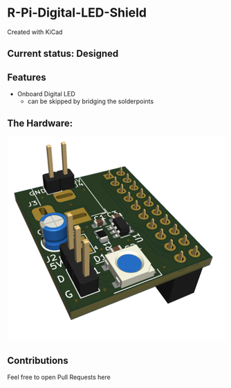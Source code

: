 # R-Pi-Digital-LED-Shield

Created with KiCad
 
## Current status: Designed 
 
## Features

- Onboard Digital LED
	- can be skipped by bridging the solderpoints	

## The Hardware:

![PCB 3D View](Pictures/pcb3d.png)


## Contributions

Feel free to open Pull Requests here
